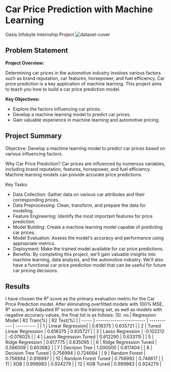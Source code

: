 # Car Price Prediction with Machine Learning
Oasis Infobyte Internship Project
![dataset-cover](https://github.com/Apurbaananya/oibsip_task3/assets/142817867/f8551d65-1feb-4e25-b7c9-7031581e2fc7)

## Problem Statement

**Project Overview:**

Determining car prices in the automotive industry involves various factors such as brand reputation, car features, horsepower, and fuel efficiency. Car price prediction is a key application of machine learning. This project aims to teach you how to build a car price prediction model.

**Key Objectives:**

- Explore the factors influencing car prices.
- Develop a machine learning model to predict car prices.
- Gain valuable experience in machine learning and automotive pricing.

## Project Summary

Objective: Develop a machine learning model to predict car prices based on various influencing factors.

Why Car Price Prediction? Car prices are influenced by numerous variables, including brand reputation, features, horsepower, and fuel efficiency. Machine learning models can provide accurate price predictions.

Key Tasks:

- Data Collection: Gather data on various car attributes and their corresponding prices.
- Data Preprocessing: Clean, transform, and prepare the data for modeling.
- Feature Engineering: Identify the most important features for price prediction.
- Model Building: Create a machine learning model capable of predicting car prices.
- Model Evaluation: Assess the model's accuracy and performance using appropriate metrics.
- Deployment: Make the trained model available for car price predictions.
- Benefits: By completing this project, we'll gain valuable insights into machine learning, data analysis, and the automotive industry. We'll also have a functional car price prediction model that can be useful for future car pricing decisions.

## Results

I have chosen the R² score as the primary evaluation metric for the Car Price Prediction model. After eliminating overfitted models with 100% MSE, R² score, and Adjusted R² score on the training set, as well as models with negative accuracy values, the final list is as follows:
|Sl. no.| Regression Model         | R2 Train(%) | R2 Test(%) |
| ----- | ------------------------ | ----------- | ---------- |
|   1   | Linear Regression|       | 0.618375	   | 0.635721   |
|   2   | Tuned Linear Regression  | 0.618375    | 0.635721   |
|   3   | Lasso Regression         | -0.102212	 | -0.076025  |
|   4   | Lasso Regression Tuned   | 0.612290    | 0.633115   |
|   5   | Ridge Regression         | 0.617775    | 0.635095   |
|   6   | Ridge Regression Tuned   | 0.586009    | 0.603682   |
|   7   | Decision Tree            | 1.000000    | 0.817404   |
|   8   | Decision Tree Tuned      | 0.756994    | 0.724694   |
|   9   | Random Forest            | 0.756994    | 0.916997   |
|  10   | Random Forest Tuned      | 0.758992    | 0.748617   |
|  11   | XGB                      | 0.999983    | 0.924279   |
|  12   | XGB Tuned                | 0.999983    | 0.924279   |
